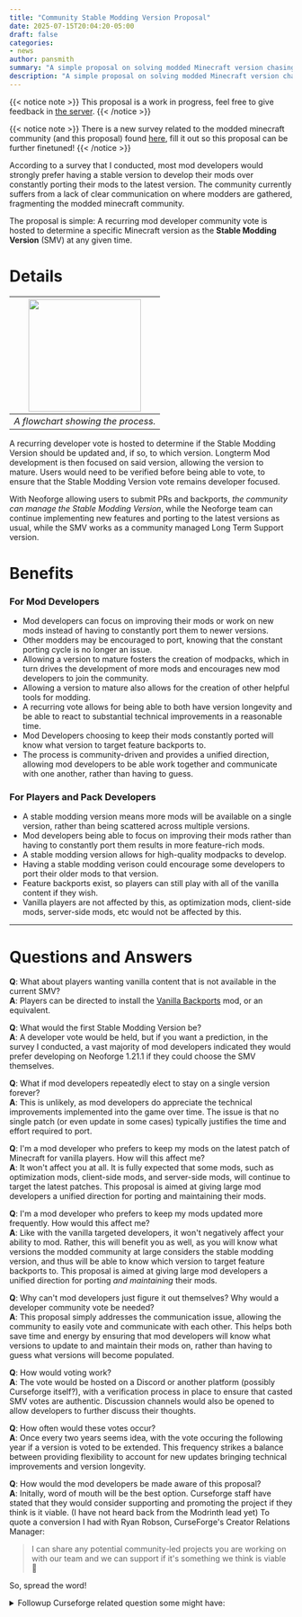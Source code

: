```yaml
---
title: "Community Stable Modding Version Proposal"
date: 2025-07-15T20:04:20-05:00
draft: false
categories:
- news
author: pansmith
summary: "A simple proposal on solving modded Minecraft version chasingp."
description: "A simple proposal on solving modded Minecraft version chasing."
---
```


{{< notice note >}}
This proposal is a work in progress, feel free to give feedback in [the server](https://discord.gg/3gAerCZjrw).
{{< /notice >}}

{{< notice note >}}
There is a new survey related to the modded minecraft community (and this proposal) found [here](https://forms.gle/7V18UmafyWrEkxNZA), fill it out so this proposal can be further finetuned!
{{< /notice >}}

According to a survey that I conducted, most mod developers would strongly prefer having a stable version to develop their mods over constantly porting their mods to the latest version. The community currently suffers from a lack of clear communication on where modders are gathered, fragmenting the modded minecraft community. 

The proposal is simple: A recurring mod developer community vote is hosted to determine a specific Minecraft version as the **Stable Modding Version** (SMV) at any given time.

# Details

| <img src="smv-chart.svg" height="200" /> |
|:--:|
| *A flowchart showing the process.* |

A recurring developer vote is hosted to determine if the Stable Modding Version should be updated and, if so, to which version. Longterm Mod development is then focused on said version, allowing the version to mature. Users would need to be verified before being able to vote, to ensure that the Stable Modding Version vote remains developer focused.

With Neoforge allowing users to submit PRs and backports, *the community can manage the Stable Modding Version*, while the Neoforge team can continue implementing new features and porting to the latest versions as usual, while the SMV works as a community managed Long Term Support version.

# Benefits 
### For Mod Developers
- Mod developers can focus on improving their mods or work on new mods instead of having to constantly port them to newer versions.
- Other modders may be encouraged to port, knowing that the constant porting cycle is no longer an issue.
- Allowing a version to mature fosters the creation of modpacks, which in turn drives the development of more mods and encourages new mod developers to join the community.
- Allowing a version to mature also allows for the creation of other helpful tools for modding.
- A recurring vote allows for being able to both have version longevity and be able to react to substantial technical improvements in a reasonable time.
- Mod Developers choosing to keep their mods constantly ported will know what version to target feature backports to.
- The process is community-driven and provides a unified direction, allowing mod developers to be able work together and communicate with one another, rather than having to guess.

### For Players and Pack Developers
- A stable modding version means more mods will be available on a single version, rather than being scattered across multiple versions.
- Mod developers being able to focus on improving their mods rather than having to constantly port them results in more feature-rich mods.
- A stable modding version allows for high-quality modpacks to develop.
- Having a stable modding verison could encourage some developers to port their older mods to that version.
- Feature backports exist, so players can still play with all of the vanilla content if they wish.
- Vanilla players are not affected by this, as optimization mods, client-side mods, server-side mods, etc would not be affected by this.

---

# Questions and Answers

**Q**: What about players wanting vanilla content that is not available in the current SMV? \
**A**: Players can be directed to install the [Vanilla Backports](https://www.curseforge.com/minecraft/mc-mods/vanillabackport) mod, or an equivalent.

**Q**: What would the first Stable Modding Version be? \
**A**: A developer vote would be held, but if you want a prediction, in the survey I conducted, a vast majority of mod developers indicated they would prefer developing on Neoforge 1.21.1 if they could choose the SMV themselves.
<!-- This can likely be attributed to several factors, such as NeoForge being by far the most popular loader on 1.21.1 and having better documentation compared to forge 1.20.1. -->

**Q**: What if mod developers repeatedly elect to stay on a single version forever? \
**A**: This is unlikely, as mod developers do appreciate the technical improvements implemented into the game over time. The issue is that no single patch (or even update in some cases) typically justifies the time and effort required to port.

**Q**: I'm a mod developer who prefers to keep my mods on the latest patch of Minecraft for vanilla players. How will this affect me? \
**A**: It won't affect you at all. It is fully expected that some mods, such as optimization mods, client-side mods, and server-side mods, will continue to target the latest patches. This proposal is aimed at giving large mod developers a unified direction for porting and maintaining their mods.

**Q**: I'm a mod developer who prefers to keep my mods updated more frequently. How would this affect me? \
**A**: Like with the vanilla targeted developers, it won't negatively affect your ability to mod. Rather, this will benefit you as well, as you will know what versions the modded community at large considers the stable modding version, and thus will be able to know which version to target feature backports to. This proposal is aimed at giving large mod developers a unified direction for porting *and maintaining* their mods.

**Q**: Why can't mod developers just figure it out themselves? Why would a developer community vote be needed? \
**A**: This proposal simply addresses the communication issue, allowing the community to easily vote and communicate with each other. This helps both save time and energy by ensuring that mod developers will know what versions to update to and maintain their mods on, rather than having to guess what versions will become populated.

**Q**: How would voting work? \
**A**: The vote would be hosted on a Discord or another platform (possibly Curseforge itself?), with a verification process in place to ensure that casted SMV votes are authentic. Discussion channels would also be opened to allow developers to further discuss their thoughts. 

**Q**: How often would these votes occur? \
**A**: Once every two years seems idea, with the vote occuring the following year if a version is voted to be extended. This frequency strikes a balance between providing flexibility to account for new updates bringing technical improvements and version longevity.

**Q**: How would the mod developers be made aware of this proposal? \
**A**: Initally, word of mouth will be the best option. Curseforge staff have stated that they would consider supporting and promoting the project if they think is it viable. (I have not heard back from the Modrinth lead yet)
To quote a conversion I had with Ryan Robson, CurseForge's Creator Relations Manager:
 > I can share any potential community-led projects you are working on with our team and we can support if it's something we think is viable 🙂

So, spread the word!
<details>
  <summary>Followup Curseforge related question some might have:</summary>

**Q**: Doesn't curseforge have a monetary incentive to keep mod developers on the latest version? \
**A**: Curseforge does not have an incentive to push mod developers to the latest version on the game. To quote Ryan again:
> We have no monetary incentive to push the latest version, and a big part of our platform is continuing to support some older versions and the modpacks they support. Part of the reason we may sometimes (i.e. in contests) push for higher versions is because the modding support is improved (such as better datapack support) on these versions, but overall we have no preference on which versions users create or play content on.
</details>
